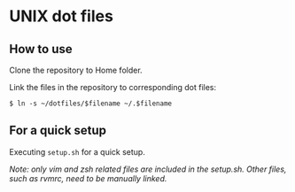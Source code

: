 UNIX dot files
===

How to use
---
Clone the repository to Home folder.

Link the files in the repository to corresponding dot files:

```shell
$ ln -s ~/dotfiles/$filename ~/.$filename
```

For a quick setup
---
Executing `setup.sh` for a quick setup.

*Note: only vim and zsh related files are included in the setup.sh. Other
files, such as rvmrc, need to be manually linked.*

